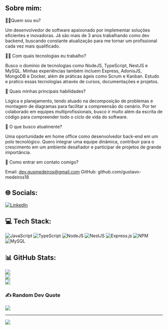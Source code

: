 ## Sobre mim:
🙋‍♂️Quem sou eu?

Um desenvolvedor de software apaixonado por implementar soluções eficientes e inovadoras. Já são mais de 3 anos trabalhando como dev backend, buscando constante atualização para me tornar um profissional cada vez mais qualificado.

🧑‍💻 Com quais tecnologias eu trabalho?

Busco o domínio de tecnologias como NodeJS, TypeScript, NestJS e MySQL. Minhas experiências também incluem Express, AdonisJS, MongoDB e Docker, além de práticas ágeis como Scrum e Kanban. Estudo e pratico essas tecnologias através de cursos, documentações e projetos.

💪 Quais minhas principais habilidades?

Lógica e planejamento, tendo atuado na decomposição de problemas e montagem de diagramas para facilitar a compreensão do cenário. Por ter colaborado em equipes multiprofissionais, busco ir muito além da escrita de código para compreender todo o ciclo de vida do software.

🚀 O que busco atualmente?

Uma oportunidade em home office como desenvolvedor back-end em um polo tecnológico. Quero integrar uma equipe dinâmica, contribuir para o crescimento em um ambiente desafiador e participar de projetos de grande importância.

📧 Como entrar em contato comigo?

Email: dev.gusmedeiros@gmail.com
GitHub: github.com/gustavo-medeiros18

## 🌐 Socials:
[![LinkedIn](https://img.shields.io/badge/LinkedIn-%230077B5.svg?logo=linkedin&logoColor=white)](https://linkedin.com/in/gustavo-medeiros-6ba1bb1b3)

## 💻 Tech Stack:
![JavaScript](https://img.shields.io/badge/javascript-%23323330.svg?style=for-the-badge&logo=javascript&logoColor=%23F7DF1E) ![TypeScript](https://img.shields.io/badge/typescript-%23007ACC.svg?style=for-the-badge&logo=typescript&logoColor=white)
![NodeJS](https://img.shields.io/badge/node.js-6DA55F?style=for-the-badge&logo=node.js&logoColor=white) ![NestJS](https://img.shields.io/badge/nestjs-%23000000.svg?style=for-the-badge&logo=nestjs&logoColor=white) ![Express.js](https://img.shields.io/badge/express.js-%23404d59.svg?style=for-the-badge&logo=express&logoColor=%2361DAFB) ![NPM](https://img.shields.io/badge/NPM-%23000000.svg?style=for-the-badge&logo=npm&logoColor=white) ![MySQL](https://img.shields.io/badge/mysql-%2300f.svg?style=for-the-badge&logo=mysql&logoColor=white)

## 📊 GitHub Stats:
![](https://github-readme-stats.vercel.app/api?username=gustavo-medeiros18&theme=dark&hide_border=false&include_all_commits=true&count_private=true)<br/>
![](https://github-readme-streak-stats.herokuapp.com/?user=gustavo-medeiros18&theme=dark&hide_border=false)<br/>
![](https://github-readme-stats.vercel.app/api/top-langs/?username=gustavo-medeiros18&theme=dark&hide_border=false&include_all_commits=true&count_private=true&layout=compact)

### ✍️ Random Dev Quote
![](https://quotes-github-readme.vercel.app/api?type=horizontal&theme=radical)

---
[![](https://visitcount.itsvg.in/api?id=gustavo-medeiros18&icon=0&color=1)](https://visitcount.itsvg.in)

